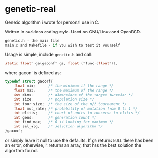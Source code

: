 # genetic-real

Genetic algorithm i wrote for personal use in C.

Written in suckless coding style.
Used on GNU/Linux and OpenBSD.

```c
genetic.h - the main file
main.c and Makefile - if you wish to test it yourself
```

Usage is simple, include `genetic.h` and call:
```c
static float* ga(gaconf* ga, float (*func)(float*));
```
where gaconf is defined as:
```c
typedef struct gaconf{
    float min;      /* the minimum if the range */
    float max;      /* the maximum of the range */
    int dims;       /* dimensions of the target function */
    int size;       /* population size */
    int tour_size;  /* the size of the n/2 tournament */
    float mut_rate; /* probability of mutation from 0 to 1 */
    int elitis;     /* count of units to conserve to elitis */
    int gens;       /* generation count */
    int find_max;   /* 0 if looking for maximum */
    int sel_alg;    /* selection algorithm */
}gaconf;
```
or simply leave it null to use the defaults.
If ga returns `NULL` there has been an error, otherwise, it returns an array, that has the best solution the algorithm found.

